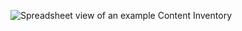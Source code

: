 ![Spreadsheet view of an example Content Inventory](http://pointnorth.io/images/xl/content-inventory.jpg)